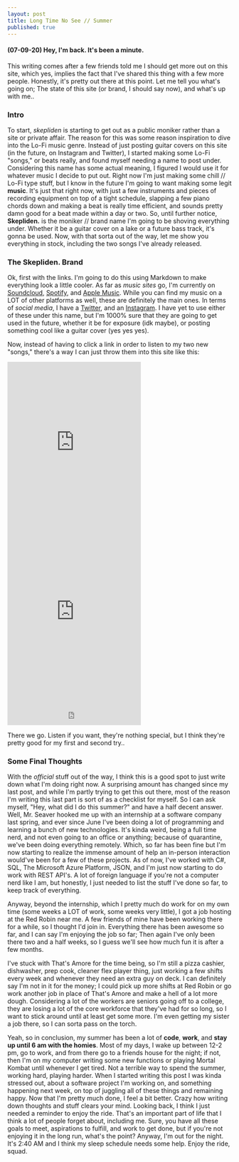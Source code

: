 ```yaml
---
layout: post
title: Long Time No See // Summer
published: true
---
```

#### (07-09-20) Hey, I'm back. It's been a minute.

This writing comes after a few friends told me I should get more out on this site, which yes, implies the fact that I've shared this thing with a few more people. Honestly, it's pretty out there at this point. Let me tell you what's going on; The state of this site (or brand, I should say now), and what's up with me..

### Intro

To start, _skepliden_ is starting to get out as a public moniker rather than a site or private affair. The reason for this was some reason inspiration to dive into the Lo-Fi music genre. Instead of just posting guitar covers on this site (in the future, on Instagram and Twitter), I started making some Lo-Fi "songs," or beats really, and found myself needing a name to post under. Considering this name has some actual meaning, I figured I would use it for whatever music I decide to put out. Right now I'm just making some chill // Lo-Fi type stuff, but I know in the future I'm going to want making some legit __music__. It's just that right now, with just a few instruments and pieces of recording equipment on top of a tight schedule, slapping a few piano chords down and making a beat is really time efficient, and sounds pretty damn good for a beat made within a day or two. So, until further notice, __Skepliden.__ is the moniker // brand name I'm going to be shoving everything under. Whether it be a guitar cover on a lake or a future bass track, it's gonna be used. Now, with that sorta out of the way, let me show you everything in stock, including the two songs I've already released.

### The Skepliden. Brand

Ok, first with the links. I'm going to do this using Markdown to make everything look a little cooler. As far as _music sites_ go, I'm currently on [Soundcloud](https://soundcloud.com/skepliden), [Spotify](https://open.spotify.com/artist/43OrpaXYSmTqAC7mvPMKPO?si=jE_yj83bTS2pnZSLffpHXQ), and [Apple Music](https://music.apple.com/us/artist/skepliden/1522111519). While you can find my music on a LOT of other platforms as well, these are definitely the main ones. In terms of _social media_, I have a [Twitter](https://twitter.com/skepliden), and an [Instagram](https://www.instagram.com/skepliden/). I have yet to use either of these under this name, but I'm 1000% sure that they are going to get used in the future, whether it be for exposure (idk maybe), or posting something cool like a guitar cover (yes yes yes).

Now, instead of having to click a link in order to listen to my two new "songs," there's a way I can just throw them into this site like this:

<iframe src="https://open.spotify.com/embed/track/5SQRcXGjK9RLOKFBirvxSn" width="300" height="380" frameborder="0" allowtransparency="true" allow="encrypted-media"></iframe>

<iframe src="https://open.spotify.com/embed/track/5ot8CYYmMo2Ii5fiG1fH9H" width="300" height="380" frameborder="0" allowtransparency="true" allow="encrypted-media"></iframe>

<iframe src="https://open.spotify.com/follow/1/?uri=spotify:artist:43OrpaXYSmTqAC7mvPMKPO&size=detail&theme=light" width="300" height="56" scrolling="no" frameborder="0" style="border:none; overflow:hidden;" allowtransparency="true"></iframe>

There we go. Listen if you want, they're nothing special, but I think they're pretty good for my first and second try..

### Some Final Thoughts

With the _official_ stuff out of the way, I think this is a good spot to just write down what I'm doing right now. A surprising amount has changed since my last post, and while I'm partly trying to get this out there, most of the reason I'm writing this last part is sort of as a checklist for myself. So I can ask myself, "Hey, what did I do this summer?" and have a half decent answer. Well, Mr. Seaver hooked me up with an internship at a software company last spring, and ever since June I've been doing a lot of programming and learning a bunch of new technologies. It's kinda weird, being a full time nerd, and not even going to an office or anything; because of quarantine, we've been doing everything remotely. Which, so far has been fine but I'm now starting to realize the immense amount of help an in-person interaction would've been for a few of these projects. As of now, I've worked with C#, SQL, The Microsoft Azure Platform, JSON, and I'm just now starting to do work with REST API's. A lot of foreign language if you're not a computer nerd like I am, but honestly, I just needed to list the stuff I've done so far, to keep track of everything. 

Anyway, beyond the internship, which I pretty much do work for on my own time (some weeks a LOT of work, some weeks very little), I got a job hosting at the Red Robin near me. A few friends of mine have been working there for a while, so I thought I'd join in. Everything there has been awesome so far, and I can say I'm enjoying the job so far; Then again I've only been there two and a half weeks, so I guess we'll see how much fun it is after a few months. 

I've stuck with That's Amore for the time being, so I'm still a pizza cashier, dishwasher, prep cook, cleaner flex player thing, just working a few shifts every week and whenever they need an extra guy on deck. I can definitely say I'm not in it for the money; I could pick up more shifts at Red Robin or go work another job in place of That's Amore and make a hell of a lot more dough. Considering a lot of the workers are seniors going off to a college, they are losing a lot of the core workforce that they've had for so long, so I want to stick around until at least get some more. I'm even getting my sister a job there, so I can sorta pass on the torch.

Yeah, so in conclusion, my summer has been a lot of __code__, __work__, and __stay up until 6 am with the homies__. Most of my days, I wake up between 12-2 pm, go to work, and from there go to a friends house for the night; if not, then I'm on my computer writing some new functions or playing Mortal Kombat until whenever I get tired. Not a terrible way to spend the summer, working hard, playing harder. When I started writing this post I was kinda stressed out, about a software project I'm working on, and something happening next week, on top of juggling all of these things and remaining happy. Now that I'm pretty much done, I feel a bit better. Crazy how writing down thoughts and stuff clears your mind. Looking back, I think I just needed a reminder to enjoy the ride. That's an important part of life that I think a lot of people forget about, including me. Sure, you have all these goals to meet, aspirations to fulfill, and work to get done, but if you're not enjoying it in the long run, what's the point? Anyway, I'm out for the night. It's 2:40 AM and I think my sleep schedule needs some help. Enjoy the ride, squad.
